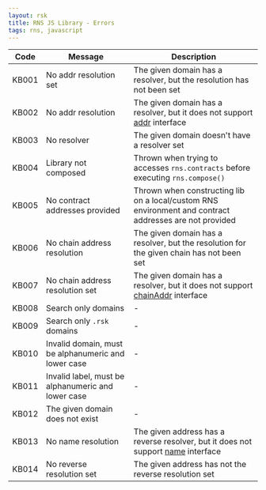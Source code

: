 ```yaml
---
layout: rsk
title: RNS JS Library - Errors
tags: rns, javascript
---
```


|Code | Message | Description |
|--- | --- | ---|
|KB001|No addr resolution set|The given domain has a resolver, but the resolution has not been set|
|KB002|No addr resolution|The given domain has a resolver, but it does not support [addr](/rif/rns/architecture/Resolver/#addr) interface|
|KB003|No resolver|The given domain doesn't have a resolver set|
|KB004|Library not composed|Thrown when trying to accesses `rns.contracts` before executing `rns.compose()`|
|KB005|No contract addresses provided|Thrown when constructing lib on a local/custom RNS environment and contract addresses are not provided|
|KB006|No chain address resolution|The given domain has a resolver, but the resolution for the given chain has not been set|
|KB007|No chain address resolution set|The given domain has a resolver, but it does not support [chainAddr](/rif/rns/architecture/MultiCryptoResolver) interface|
|KB008|Search only domains|-|
|KB009|Search only `.rsk` domains|-|
|KB010|Invalid domain, must be alphanumeric and lower case|-|
|KB011|Invalid label, must be alphanumeric and lower case|-|
|KB012|The given domain does not exist|-|
|KB013|No name resolution|The given address has a reverse resolver, but it does not support [name](/rif/rns/architecture/NameResolver#name) interface|
|KB014|No reverse resolution set|The given address has not the reverse resolution set|
